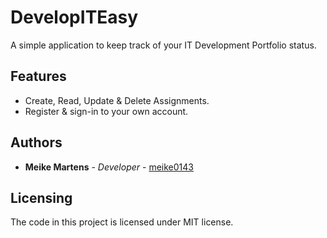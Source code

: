 # DevelopITEasy
A simple application to keep track of your IT Development Portfolio status.


## Features
* Create, Read, Update & Delete Assignments.
* Register & sign-in to your own account.


## Authors
* **Meike Martens** - *Developer* - [meike0143](https://github.com/meike0143)

## Licensing

The code in this project is licensed under MIT license.
